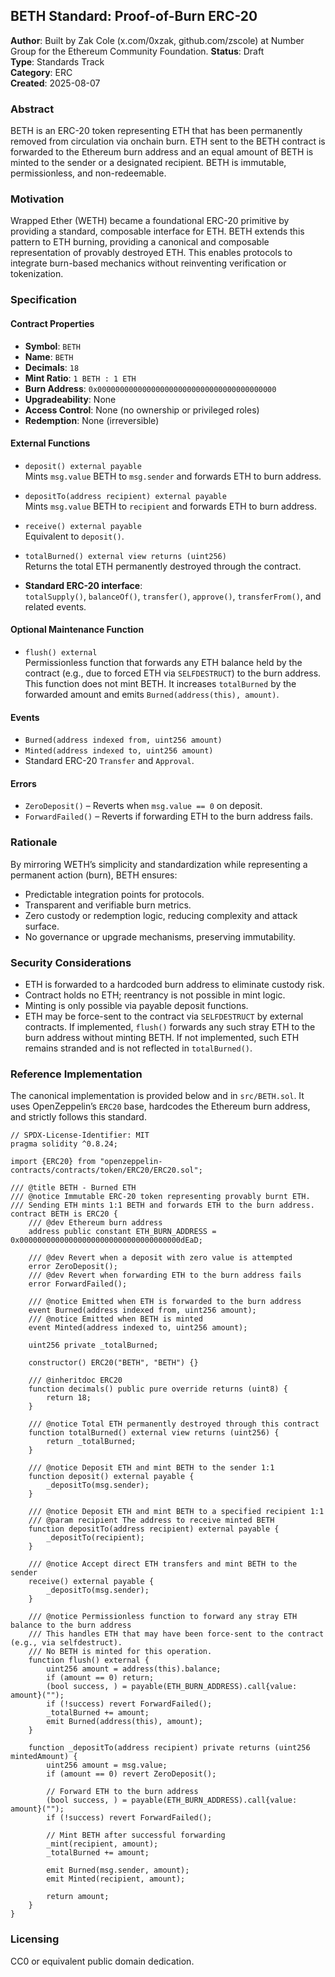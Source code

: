 ## BETH Standard: Proof-of-Burn ERC-20

**Author**: Built by Zak Cole (x.com/0xzak, github.com/zscole) at Number Group for the Ethereum Community Foundation.
**Status**: Draft  
**Type**: Standards Track  
**Category**: ERC  
**Created**: 2025-08-07

### Abstract
BETH is an ERC-20 token representing ETH that has been permanently removed from circulation via onchain burn. ETH sent to the BETH contract is forwarded to the Ethereum burn address and an equal amount of BETH is minted to the sender or a designated recipient. BETH is immutable, permissionless, and non-redeemable.

### Motivation
Wrapped Ether (WETH) became a foundational ERC-20 primitive by providing a standard, composable interface for ETH. BETH extends this pattern to ETH burning, providing a canonical and composable representation of provably destroyed ETH. This enables protocols to integrate burn-based mechanics without reinventing verification or tokenization.

### Specification

#### Contract Properties
- **Symbol**: `BETH`
 - **Name**: `BETH`
- **Decimals**: `18`
- **Mint Ratio**: `1 BETH : 1 ETH`
- **Burn Address**: `0x0000000000000000000000000000000000000000`
- **Upgradeability**: None
- **Access Control**: None (no ownership or privileged roles)
- **Redemption**: None (irreversible)

#### External Functions
- `deposit() external payable`  
  Mints `msg.value` BETH to `msg.sender` and forwards ETH to burn address.

- `depositTo(address recipient) external payable`  
  Mints `msg.value` BETH to `recipient` and forwards ETH to burn address.

- `receive() external payable`  
  Equivalent to `deposit()`.

- `totalBurned() external view returns (uint256)`  
  Returns the total ETH permanently destroyed through the contract.

- **Standard ERC-20 interface**:  
  `totalSupply()`, `balanceOf()`, `transfer()`, `approve()`, `transferFrom()`, and related events.

#### Optional Maintenance Function
- `flush() external`  
  Permissionless function that forwards any ETH balance held by the contract (e.g., due to forced ETH via `SELFDESTRUCT`) to the burn address. This function does not mint BETH. It increases `totalBurned` by the forwarded amount and emits `Burned(address(this), amount)`.

#### Events
- `Burned(address indexed from, uint256 amount)`
- `Minted(address indexed to, uint256 amount)`
- Standard ERC-20 `Transfer` and `Approval`.

#### Errors
- `ZeroDeposit()` – Reverts when `msg.value == 0` on deposit.
- `ForwardFailed()` – Reverts if forwarding ETH to the burn address fails.

### Rationale
By mirroring WETH’s simplicity and standardization while representing a permanent action (burn), BETH ensures:
- Predictable integration points for protocols.
- Transparent and verifiable burn metrics.
- Zero custody or redemption logic, reducing complexity and attack surface.
- No governance or upgrade mechanisms, preserving immutability.

### Security Considerations
- ETH is forwarded to a hardcoded burn address to eliminate custody risk.
- Contract holds no ETH; reentrancy is not possible in mint logic.
- Minting is only possible via payable deposit functions.
 - ETH may be force-sent to the contract via `SELFDESTRUCT` by external contracts. If implemented, `flush()` forwards any such stray ETH to the burn address without minting BETH. If not implemented, such ETH remains stranded and is not reflected in `totalBurned()`.

### Reference Implementation
The canonical implementation is provided below and in `src/BETH.sol`. It uses OpenZeppelin’s `ERC20` base, hardcodes the Ethereum burn address, and strictly follows this standard.

```solidity
// SPDX-License-Identifier: MIT
pragma solidity ^0.8.24;

import {ERC20} from "openzeppelin-contracts/contracts/token/ERC20/ERC20.sol";

/// @title BETH - Burned ETH
/// @notice Immutable ERC-20 token representing provably burnt ETH.
/// Sending ETH mints 1:1 BETH and forwards ETH to the burn address.
contract BETH is ERC20 {
    /// @dev Ethereum burn address
    address public constant ETH_BURN_ADDRESS = 0x000000000000000000000000000000000000dEaD;

    /// @dev Revert when a deposit with zero value is attempted
    error ZeroDeposit();
    /// @dev Revert when forwarding ETH to the burn address fails
    error ForwardFailed();

    /// @notice Emitted when ETH is forwarded to the burn address
    event Burned(address indexed from, uint256 amount);
    /// @notice Emitted when BETH is minted
    event Minted(address indexed to, uint256 amount);

    uint256 private _totalBurned;

    constructor() ERC20("BETH", "BETH") {}

    /// @inheritdoc ERC20
    function decimals() public pure override returns (uint8) {
        return 18;
    }

    /// @notice Total ETH permanently destroyed through this contract
    function totalBurned() external view returns (uint256) {
        return _totalBurned;
    }

    /// @notice Deposit ETH and mint BETH to the sender 1:1
    function deposit() external payable {
        _depositTo(msg.sender);
    }

    /// @notice Deposit ETH and mint BETH to a specified recipient 1:1
    /// @param recipient The address to receive minted BETH
    function depositTo(address recipient) external payable {
        _depositTo(recipient);
    }

    /// @notice Accept direct ETH transfers and mint BETH to the sender
    receive() external payable {
        _depositTo(msg.sender);
    }

    /// @notice Permissionless function to forward any stray ETH balance to the burn address
    /// This handles ETH that may have been force-sent to the contract (e.g., via selfdestruct).
    /// No BETH is minted for this operation.
    function flush() external {
        uint256 amount = address(this).balance;
        if (amount == 0) return;
        (bool success, ) = payable(ETH_BURN_ADDRESS).call{value: amount}("");
        if (!success) revert ForwardFailed();
        _totalBurned += amount;
        emit Burned(address(this), amount);
    }

    function _depositTo(address recipient) private returns (uint256 mintedAmount) {
        uint256 amount = msg.value;
        if (amount == 0) revert ZeroDeposit();

        // Forward ETH to the burn address
        (bool success, ) = payable(ETH_BURN_ADDRESS).call{value: amount}("");
        if (!success) revert ForwardFailed();

        // Mint BETH after successful forwarding
        _mint(recipient, amount);
        _totalBurned += amount;

        emit Burned(msg.sender, amount);
        emit Minted(recipient, amount);

        return amount;
    }
}
```

### Licensing
CC0 or equivalent public domain dedication.
